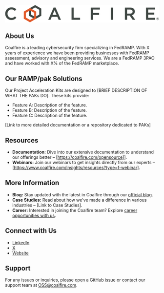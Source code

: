 <div align="center">
<img src="./profile/CoalfireLogo-Reg_Color.png">
</div>

## About Us

Coalfire is a leading cybersecurity firm specializing in FedRAMP. With X years of experience we have been providing businesses with FedRAMP assessment, advisory and engineering services. We are a FedRAMP 3PAO and have worked with X% of the FedRAMP marketplace.

## Our RAMP/pak Solutions

Our Project Acceleration Kits are designed to [BRIEF DESCRIPTION OF WHAT THE PAKs DO]. These kits provide:

- Feature A: Description of the feature.
- Feature B: Description of the feature.
- Feature C: Description of the feature.

[Link to more detailed documentation or a repository dedicated to PAKs]

## Resources

- **Documentation:** Dive into our extensive documentation to understand our offerings better – [https://coalfire.com/opensource]].
- **Webinars:** Join our webinars to get insights directly from our experts – [https://www.coalfire.com/insights/resources?type=f-webinar].

## More Information

- **Blog:** Stay updated with the latest in Coalfire through our [official blog](https://www.coalfire.com/the-coalfire-blog).
- **Case Studies:** Read about how we've made a difference in various industries – [Link to Case Studies].
- **Career:** Interested in joining the Coalfire team? Explore [career opportunities with us](https://www.coalfire.com/about/careers).

## Connect with Us

- [LinkedIn](https://www.linkedin.com/company/coalfire/mycompany/)
- [X](https://x.com/coalfire?s=20)
- [Website](https://www.coalfire.com/)

## Support

For any issues or inquiries, please open a [GitHub issue](https://github.com/Coalfire-CF/.github/issues) or contact our support team at [OSS@coalfire.com](mailto:OSS@coalfire.com).
